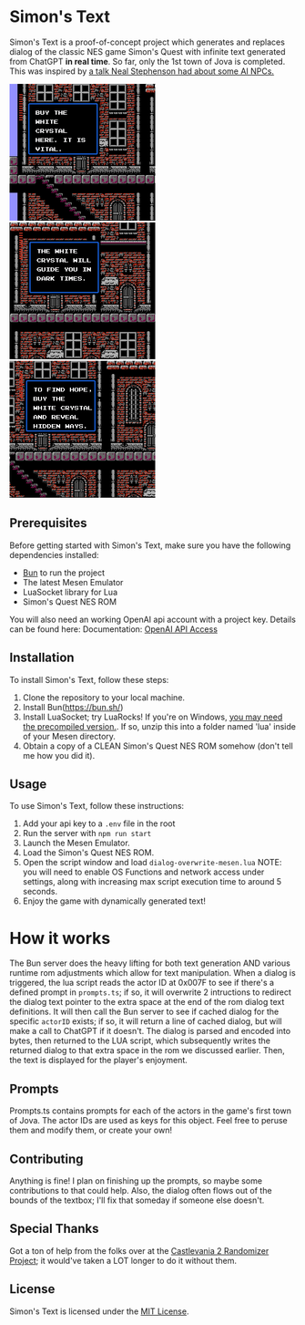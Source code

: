 # Simon's Text

Simon's Text is a proof-of-concept project which generates and replaces dialog of the classic NES game Simon's Quest with infinite text generated from ChatGPT **in real time**. So far, only the 1st town of Jova is completed. This was inspired by [a talk Neal Stephenson had about some AI NPCs.](https://youtu.be/6ip3E-HuabE?si=cA7PVWm5Toykc3wd)

![Simon's Text](images/image.png) ![Simon's Text](images/image2.png) ![Simon's Text](images/image3.png)

## Prerequisites

Before getting started with Simon's Text, make sure you have the following dependencies installed:

- [Bun](https://bun.sh/) to run the project
- The latest Mesen Emulator
- LuaSocket library for Lua
- Simon's Quest NES ROM

You will also need an working OpenAI api account with a project key. Details can be found here: 
Documentation: [OpenAI API Access](https://help.openai.com/en/articles/7039783-how-can-i-access-the-chatgpt-api)

## Installation

To install Simon's Text, follow these steps:

1. Clone the repository to your local machine.
2. Install Bun(https://bun.sh/)
3. Install LuaSocket; try LuaRocks! If you're on Windows, [you may need the precompiled version.](https://github.com/alain-riedinger/luasocket/releases). If so, unzip this into a folder named 'lua' inside of your Mesen directory.
4. Obtain a copy of a CLEAN Simon's Quest NES ROM somehow (don't tell me how you did it).

## Usage

To use Simon's Text, follow these instructions:

1. Add your api key to a `.env` file in the root
2. Run the server with `npm run start`
3. Launch the Mesen Emulator.
4. Load the Simon's Quest NES ROM.
5. Open the script window and load `dialog-overwrite-mesen.lua` NOTE: you will need to enable OS Functions and network access under settings, along with increasing max script execution time to around 5 seconds. 
6. Enjoy the game with dynamically generated text!

# How it works
The Bun server does the heavy lifting for both text generation AND various runtime rom adjustments which allow for text manipulation. When a dialog is triggered, the lua script reads the actor ID at 0x007F to see if there's a defined prompt in `prompts.ts`; if so, it will overwrite 2 intructions to redirect the dialog text pointer to the extra space at the end of the rom dialog text definitions. It will then call the Bun server to see if cached dialog for the specific `actorID` exists; if so, it will return a line of cached dialog, but will make a call to ChatGPT if it doesn't. The dialog is parsed and encoded into bytes, then returned to the LUA script, which subsequently writes the returned dialog to that extra space in the rom we discussed earlier. Then, the text is displayed for the player's enjoyment.

## Prompts
Prompts.ts contains prompts for each of the actors in the game's first town of Jova. The actor IDs are used as keys for this object. Feel free to peruse them and modify them, or create your own!

## Contributing

Anything is fine! I plan on finishing up the prompts, so maybe some contributions to that could help. Also, the dialog often flows out of the bounds of the textbox; I'll fix that someday if someone else doesn't.

## Special Thanks
Got a ton of help from the folks over at the [Castlevania 2 Randomizer Project](https://github.com/kaelari/cv2r/wiki); it would've taken a LOT longer to do it without them.

## License

Simon's Text is licensed under the [MIT License](https://opensource.org/licenses/MIT).
